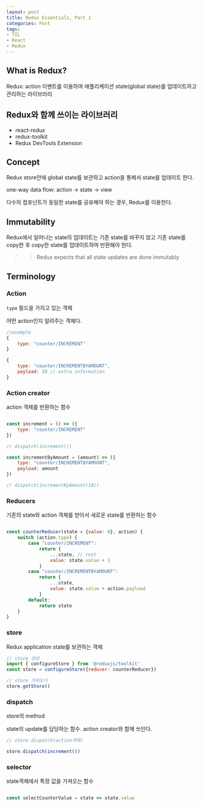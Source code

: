 ```yaml
---
layout: post 
title: Redux Essentials, Part 1
categories: Post 
tags: 
- TIL
- React
- Redux
---
```


## What is Redux?

Redux: action 이벤트를 이용하여 애플리케이션 state(global state)를 업데이트하고 관리하는 라이브러리

## Redux와 함께 쓰이는 라이브러리

- react-redux
- redux-toolkit
- Redux DevTools Extension

## Concept

Redux store안에 global state를 보관하고 action을 통해서 state를 업데이트 한다.

one-way data flow: action -> state -> view

다수의 컴포넌트가 동일한 state를 공유해야 하는 경우, Redux를 이용한다.

## Immutability

Redux에서 일어나는 state의 업데이트는 기존 state를 바꾸지 않고 기존 state를 copy한 후 copy한 state를 업데이트하여 반환해야 한다.

>> Redux expects that all state updates are done immutably

## Terminology

### Action

`type` 필드을 가지고 있는 객체

어떤 action인지 알려주는 객체다.

```jsx
//example
{
    type: "counter/INCREMENT"
}

{
    type: "counter/INCREMENTBYAMOUNT",
    payload: 10 // extra information
}

```

### Action creator

action 객체를 반환하는 함수

```jsx

const increment = () => ({
    type: "counter/INCREMENT"
})

// dispatch(increment())

const incrementByAmount = (amount) => ({
    type: "counter/INCREMENTBYAMOUNT",
    payload: amount
})

// dispatch(incrementByAmount(10))

```

### Reducers

기존의 state와 action 객체를 받아서 새로운 state를 반환하는 함수

```jsx

const counterReducer(state = {value: 0}, action) {
    switch (action.type) {
        case "counter/INCREMENT":
            return {
                ...state, // rest
                value: state.value + 1
            }
        case "counter/INCREMENTBYAMOUNT":
            return {
                ...state, 
                value: state.value + action.payload
            }
        default:
            return state
    }
}

```

### store

Redux application state를 보관하는 객체

```jsx
// store 생성
import { configureStore } from '@reduxjs/toolkit'
const store = configureStore({reducer: counterReducer})

// store 가져오기
store.getStore()

```

### dispatch

store의 method

state의 update를 담당하는 함수. action creator와 함께 쓰인다.

```jsx
// store.dispatch(action객체)

store.dispatch(increment())

```

### selector

state객체에서 특정 값을 가져오는 함수

```jsx

const selectCounterValue = state => state.value

```
